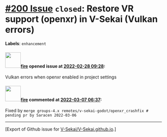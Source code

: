 # [\#200 Issue](https://github.com/V-Sekai/V-Sekai.github.io/issues/200) `closed`: Restore VR support (openxr) in V-Sekai (Vulkan errors)
**Labels**: `enhancement`


#### <img src="https://avatars.githubusercontent.com/u/32321?u=c2e06a3d2b49a467aa907e54aa259516440267cc&v=4" width="50">[fire](https://github.com/fire) opened issue at [2022-02-28 09:28](https://github.com/V-Sekai/V-Sekai.github.io/issues/200):

Vulkan errors when openxr enabled in project settings


#### <img src="https://avatars.githubusercontent.com/u/32321?u=c2e06a3d2b49a467aa907e54aa259516440267cc&v=4" width="50">[fire](https://github.com/fire) commented at [2022-03-07 06:37](https://github.com/V-Sekai/V-Sekai.github.io/issues/200#issuecomment-1060241483):

Fixed by `merge groups-4.x remotes/v-sekai-godot/openxr_crashfix # pending pr by Saracen 2022-03-06`


-------------------------------------------------------------------------------



[Export of Github issue for [V-Sekai/V-Sekai.github.io](https://github.com/V-Sekai/V-Sekai.github.io).]
